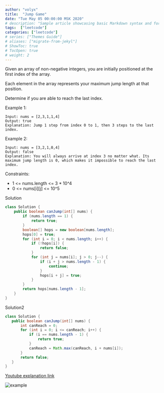 ```yaml
---
author: "volyx"
title:  "Jump Game"
date: "Tue May 05 00:00:00 MSK 2020"
# description: "Sample article showcasing basic Markdown syntax and formatting for HTML elements."
tags:  ["leetcode"]
categories: ["leetcode"]
# series: ["Themes Guide"]
# aliases: ["migrate-from-jekyl"]
# ShowToc: true
# TocOpen: true
# weight: 2
---
```


Given an array of non-negative integers, you are initially positioned at the first index of the array.

Each element in the array represents your maximum jump length at that position.

Determine if you are able to reach the last index.


Example 1:
```
Input: nums = [2,3,1,1,4]
Output: true
Explanation: Jump 1 step from index 0 to 1, then 3 steps to the last index.
```

Example 2:
```
Input: nums = [3,2,1,0,4]
Output: false
Explanation: You will always arrive at index 3 no matter what. Its maximum jump length is 0, which makes it impossible to reach the last index.
```

Constraints:

- 1 <= nums.length <= 3 * 10^4
- 0 <= nums[i][j] <= 10^5



Solution

```java
class Solution {
    public boolean canJump(int[] nums) {
        if (nums.length == 1) {
            return true;
        } 
        boolean[] hops = new boolean[nums.length];
        hops[0] = true;
        for (int i = 0; i < nums.length; i++) {
            if (!hops[i]) {
                return false;
            }
            for (int j = nums[i]; j > 0; j--) {
                if (i + j > nums.length - 1) {
                    continue;
                }     
                hops[i + j] = true;
            }
        }
        return hops[nums.length - 1];
    }
}
 ```

 Solution2

 ```java
 class Solution {
    public boolean canJump(int[] nums) {
        int canReach = 0;
        for (int i = 0; i <= canReach; i++) {
            if (i == nums.length - 1) {
                return true;
            }
            canReach = Math.max(canReach, i + nums[i]);
        }
        return false;
    }
}
```
[Youtube explanation link](https://www.youtube.com/watch?v=muDPTDrpS28)

![example](/images/2020-05-05-jump-image_500x.png)

